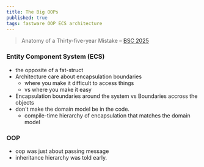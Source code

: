 ```yaml
---
title: The Big OOPs
published: true
tags: fastware OOP ECS architecture
---
```

> Anatomy of a Thirty-five-year Mistake – [BSC 2025](https://www.youtube.com/watch?v=wo84LFzx5nI)

### Entity Component System (ECS)
- the opposite of a fat-struct
- Architecture care about encapsulation boundaries
	- where you make it difficult to access things
    - vs where you make it easy
- Encapsulation boundaries around the system vs Boundaries accross the objects
- don't make the domain model be in the code.
	- compile-time hierarchy of encapsulation that matches the domain model

### OOP
- oop was just about passing message
- inheritance hierarchy was told early.
